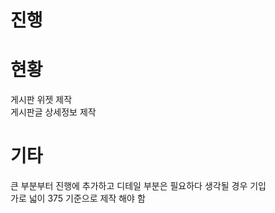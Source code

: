 # 진행  

# 현황  

게시판 위젯 제작  
게시판글 상세정보 제작  

# 기타  

큰 부분부터 진행에 추가하고 디테일 부분은 필요하다 생각될 경우 기입  
가로 넓이 375 기준으로 제작 해야 함  